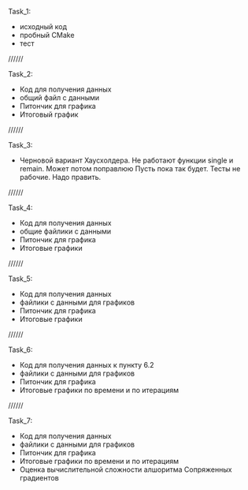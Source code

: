 Task_1:
  - исходный код
  - пробный CMake
  - тест

//////

Task_2:
  - Код для получения данных
  - общий файл с данными
  - Питончик для графика
  - Итоговый график
  
//////

Task_3:
  - Черновой вариант Хаусхолдера.
  Не работают функции single и remain. Может потом поправлюю Пусть пока так будет.
  Тесты не рабочие. Надо править.
  
//////

Task_4:
  - Код для получения данных
  - общие файлики с данными
  - Питончик для графика
  - Итоговые графики 
  
//////

Task_5:
  - Код для получения данных
  - файлики с данными для графиков
  - Питончик для графика
  - Итоговые графики 
  
//////

Task_6:
  - Код для получения данных к пункту 6.2
  - файлики с данными для графиков
  - Питончик для графика
  - Итоговые графики по времени и по итерациям

//////

Task_7:
  - Код для получения данных
  - файлики с данными для графиков
  - Питончик для графика
  - Итоговые графики по времени и по итерациям
  - Оценка вычислительной сложности алшоритма Сопряженных градиентов
